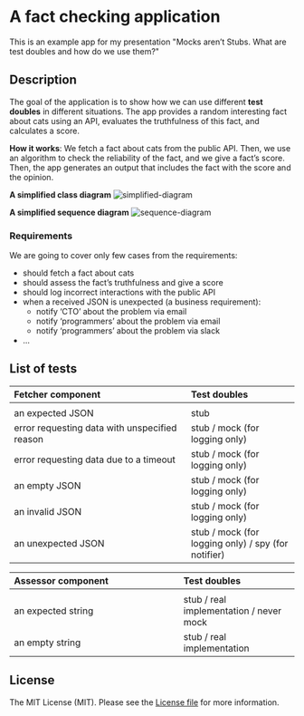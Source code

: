 # A fact checking application

This is an example app for my presentation "Mocks aren’t Stubs. What are test doubles and how do we use them?"


## Description

The goal of the application is to show how we can use different **test doubles** in different situations. The app provides a random
interesting fact about cats using an API, evaluates the truthfulness of this fact, and calculates a score.

**How it works**: We fetch a fact about cats from the public API. Then, we use an algorithm to check the reliability of the fact,
and we give a fact’s score. Then, the app generates an output that includes the fact with the score and the opinion.

**A simplified class diagram**
![simplified-diagram](https://github.com/kudashevs/fact-checker/assets/15892462/6c9d74e8-91c3-43be-8a3d-a6a24ce10554)

**A simplified sequence diagram**
![sequence-diagram](https://github.com/kudashevs/fact-checker/assets/15892462/6a65b250-a0f1-4b9f-a974-f73f7ee21c14)


### Requirements

We are going to cover only few cases from the requirements:

* should fetch a fact about cats
* should assess the fact’s truthfulness and give a score
* should log incorrect interactions with the public API
* when a received JSON is unexpected (a business requirement):
  - notify ‘CTO’ about the problem via email
  - notify ‘programmers’ about the problem via email
  - notify ‘programmers’ about the problem via slack
* ...


## List of tests

| **Fetcher** component | Test doubles |
| :------------- | :------------- |
|<img width=640/>|<img width=320/>|
| an expected JSON | stub |
| error requesting data with unspecified reason | stub / mock (for logging only) |
| error requesting data due to a timeout | stub / mock (for logging only) |
| an empty JSON | stub / mock (for logging only) |
| an invalid JSON | stub / mock (for logging only) |
| an unexpected JSON | stub / mock (for logging only) / spy (for notifier) |

| **Assessor** component | Test doubles |
| :------------- | :------------- |
|<img width=640/>|<img width=320/>|
| an expected string | stub / real implementation / never mock |
| an empty string | stub / real implementation |

## License

The MIT License (MIT). Please see the [License file](LICENSE.md) for more information.